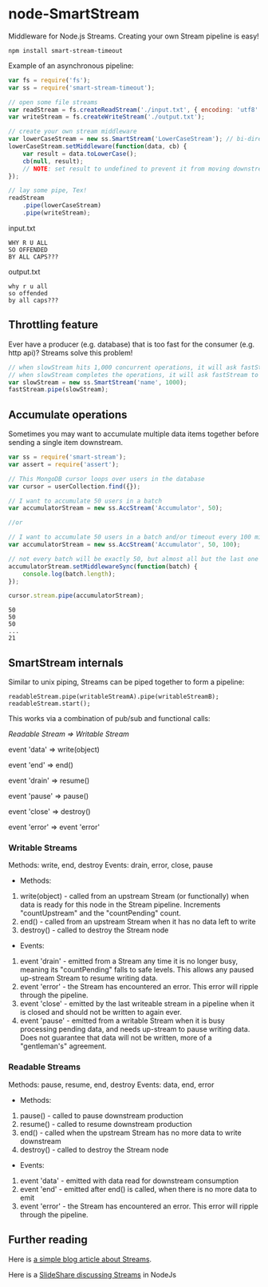 node-SmartStream
===================

Middleware for Node.js Streams.  Creating your own Stream pipeline is easy!

```
npm install smart-stream-timeout
```

Example of an asynchronous pipeline:

```javascript
var fs = require('fs');
var ss = require('smart-stream-timeout');

// open some file streams
var readStream = fs.createReadStream('./input.txt', { encoding: 'utf8' });
var writeStream = fs.createWriteStream('./output.txt');

// create your own stream middleware
var lowerCaseStream = new ss.SmartStream('LowerCaseStream'); // bi-directional stream
lowerCaseStream.setMiddleware(function(data, cb) {
	var result = data.toLowerCase();
	cb(null, result);
	// NOTE: set result to undefined to prevent it from moving downstream
});

// lay some pipe, Tex!
readStream
	.pipe(lowerCaseStream)
	.pipe(writeStream);
```

input.txt

```
WHY R U ALL
SO OFFENDED
BY ALL CAPS???
```

output.txt

```
why r u all
so offended
by all caps???
```

## Throttling feature

Ever have a producer (e.g. database) that is too fast for the consumer (e.g. http api)?  Streams solve this problem!

```javascript
// when slowStream hits 1,000 concurrent operations, it will ask fastStream to pause.
// when slowStream completes the operations, it will ask fastStream to resume.
var slowStream = new ss.SmartStream('name', 1000);
fastStream.pipe(slowStream);
```

## Accumulate operations

Sometimes you may want to accumulate multiple data items together before sending a single item downstream.

```javascript
var ss = require('smart-stream');
var assert = require('assert');

// This MongoDB cursor loops over users in the database
var cursor = userCollection.find({});

// I want to accumulate 50 users in a batch
var accumulatorStream = new ss.AccStream('Accumulator', 50);

//or

// I want to accumulate 50 users in a batch and/or timeout every 100 milliseconds
var accumulatorStream = new ss.AccStream('Accumulator', 50, 100);

// not every batch will be exactly 50, but almost all but the last one will be
accumulatorStream.setMiddlewareSync(function(batch) {
	console.log(batch.length);
});

cursor.stream.pipe(accumulatorStream);
```

```
50
50
50
...
21
```

## SmartStream internals

Similar to unix piping, Streams can be piped together to form a pipeline:

```
readableStream.pipe(writableStreamA).pipe(writableStreamB);
readableStream.start();
```

This works via a combination of pub/sub and functional calls:

*Readable Stream    =>    Writable Stream*

event 'data'    =>    write(object)

event 'end'    =>    end()

event 'drain'    =>    resume()

event 'pause'    =>    pause()

event 'close'    =>    destroy()

event 'error'    =>    event 'error'


### Writable Streams

Methods: write, end, destroy
Events: drain, error, close, pause

* Methods:
 1. write(object) - called from an upstream Stream (or functionally) when data is ready for this node in the Stream pipeline. Increments "countUpstream" and the "countPending" count.
 1. end() - called from an upstream Stream when it has no data left to write
 1. destroy() - called to destroy the Stream node
* Events:
 1. event 'drain' - emitted from a Stream any time it is no longer busy, meaning its "countPending" falls to safe levels.  This allows any paused up-stream Stream to resume writing data.
 1. event 'error' - the Stream has encountered an error. This error will ripple through the pipeline.
 1. event 'close' - emitted by the last writeable stream in a pipeline when it is closed and should not be written to again ever.
 1. event 'pause' - emitted from a writable Stream when it is busy processing pending data, and needs up-stream to pause writing data.  Does not guarantee that data will not be written, more of a "gentleman's" agreement.

### Readable Streams

Methods: pause, resume, end, destroy
Events: data, end, error

* Methods:
 1. pause() - called to pause downstream production
 1. resume() - called to resume downstream production
 1. end() - called when the upstream Stream has no more data to write downstream
 1. destroy() - called to destroy the Stream node
* Events:
 1. event 'data' - emitted with data read for downstream consumption
 1. event 'end' - emitted after end() is called, when there is no more data to emit
 1. event 'error' - the Stream has encountered an error. This error will ripple through the pipeline.

## Further reading

Here is [a simple blog article about Streams](http://maxogden.com/node-streams).

Here is a [SlideShare discussing Streams](http://www.slideshare.net/atcrabtree/functional-programming-with-streams-in-nodejs) in NodeJs
